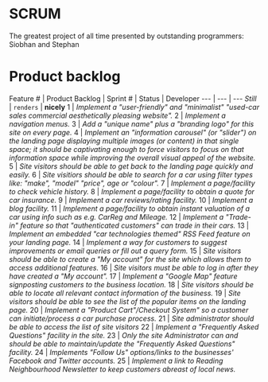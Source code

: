 # SCRUM
The greatest project of all time presented by outstanding programmers: Siobhan and Stephan


# Product backlog

Feature # | Product Backlog | Sprint # | Status | Developer
--- | --- | ---
*Still* | `renders` | **nicely**
1 | *Implement a  "user-friendly" and "minimalist"  "used-car sales commercial aesthetically pleasing website".*
2 | *Implement a navigation menus.*
3 | *Add a "unique name" plus  a "branding logo" for this site on every page.*
4 | *Implement an "information carousel" (or "slider") on the landing page displaying multiple images (or content) in that single space; it should be captivating enough to force visitors to focus on that information space while improving the overall visual appeal of the website.*
5 | *Site visitors should be able to get back to the landing page quickly and easily.*
6 | *Site visitiors should be able to search for a car  using filter types like: "make",  "model" "price", age or "colour".*
7 | *Implement a page/facility to check vehicle history.*
8 | *Implement a page/facility to obtain a quote for car insurance.*
9 | *Implement a car reviews/rating facility.*
10 | *Implement a blog facility.*
11 | *Implement a page/facility to obtain instant valuation of a car using info such as e.g. CarReg and Mileage.*
12 | *Implement a  "Trade-in" feature so that "authenticated customers" can trade in their cars.*
13 | *Implement an embedded "car technologies themed" RSS Feed feature on your landing page.*
14 | *Implement a way for customers to suggest improvements or  email queries or fill out a query form.*
15 | *Site visitors should be able to create a "My account" for the site which allows them to access additional features.*
16 | *Site visitors must be able to log in after they have created a "My account".*
17 | *Implement a "Google Map" feature signposting customers to the business location.*
18 | *Site visitors should be able to locate all relevant contact information of the business.*
19 | *Site visitors should be able to see the list of the popular items on the landing page.*
20 | *Implement a "Product Cart"/Checkout System" so a customer can initiate/process a car purchase process.*
21 | *Site administrator should be able to access the list of site visitors*
22 | *Implement a "Frequently Asked Questions" facility in the site.*
23 | *Only the site Administrator can and should be able to maintain/update the "Frequently Asked Questions" facility.*
24 | *Implements  "Follow Us" options/links to the businesses' Facebook and Twitter accounts.*
25 | *Implement a link to Reading Neighbourhood Newsletter to keep customers abreast of local news.*
